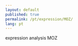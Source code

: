 ```yaml
---
layout: default
published: true
permalink: /pt/expression/MOZ/
lang: pt
---
```


expression analysis MOZ
